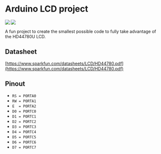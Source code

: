 # Arduino LCD project

<img align="left" src="https://img.shields.io/badge/Arduino-00979D?style=for-the-badge&logo=Arduino&logoColor=white" />
<img src="https://img.shields.io/badge/c++-%2300599C.svg?style=for-the-badge&logo=c%2B%2B&logoColor=white" />

A fun project to create the smallest possible code to fully take advantage of the HD44780U LCD.


## Datasheet
[https://www.sparkfun.com/datasheets/LCD/HD44780.pdf](https://www.sparkfun.com/datasheets/LCD/HD44780.pdf)


## Pinout
- `RS = PORTA0`
- `RW = PORTA1`
- `E  = PORTA2`
- `D0 = PORTC0`
- `D1 = PORTC1`
- `D2 = PORTC2`
- `D3 = PORTC3`
- `D4 = PORTC4`
- `D5 = PORTC5`
- `D6 = PORTC6`
- `D7 = PORTC7`
